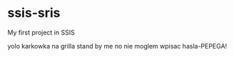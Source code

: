 # ssis-sris
My first project in SSIS

yolo
karkowka na grilla
stand by me
no nie moglem wpisac hasla-PEPEGA!
